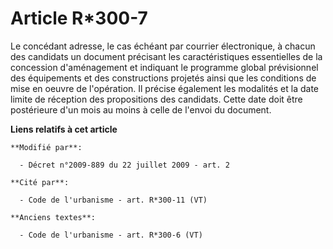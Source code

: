 # Article R*300-7

Le concédant adresse, le cas échéant par courrier électronique, à chacun des candidats un document précisant les
caractéristiques essentielles de la concession d'aménagement et indiquant le programme global prévisionnel des équipements et
des constructions projetés ainsi que les conditions de mise en oeuvre de l'opération. Il précise également les modalités et
la date limite de réception des propositions des candidats. Cette date doit être postérieure d'un mois au moins à celle de
l'envoi du document.

**Liens relatifs à cet article**

	**Modifié par**:

	  - Décret n°2009-889 du 22 juillet 2009 - art. 2

	**Cité par**:

	  - Code de l'urbanisme - art. R*300-11 (VT)

	**Anciens textes**:

	  - Code de l'urbanisme - art. R*300-6 (VT)
